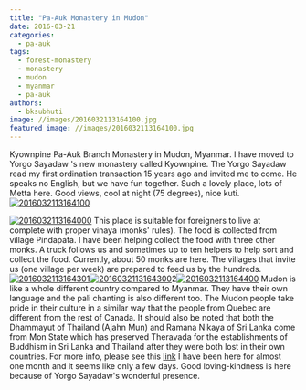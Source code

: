 ```yaml
---
title: "Pa-Auk Monastery in Mudon"
date: 2016-03-21
categories: 
  - pa-auk
tags: 
  - forest-monastery
  - monastery
  - mudon
  - myanmar
  - pa-auk
authors: 
  - bksubhuti
image: //images/2016032113164100.jpg
featured_image: //images/2016032113164100.jpg
---
```


Kyownpine Pa-Auk Branch Monastery in Mudon, Myanmar. I have moved to Yorgo Sayadaw 's new monastery called Kyownpine. The Yorgo Sayadaw read my first ordination transaction 15 years ago and invited me to come. He speaks no English, but we have fun together. Such a lovely place, lots of Metta here. Good views, cool at night (75 degrees), nice kuti. [![2016032113164100](assets/images/2016032113164100.jpg)](https://subhuti.withmetta.net/wp-content/uploads/2016/03/2016032113164100.jpg)

[![2016032113164000](assets/images/2016032113164000.jpg)](https://subhuti.withmetta.net/wp-content/uploads/2016/03/2016032113164000.jpg) This place is suitable for foreigners to live at complete with proper vinaya (monks' rules). The food is collected from village Pindapata. I have been helping collect the food with three other monks. A truck follows us and sometimes up to ten helpers to help sort and collect the food. Currently, about 50 monks are here. The villages that invite us (one village per week) are prepared to feed us by the hundreds. [![2016032113164301](assets/images/2016032113164301.jpg)](https://subhuti.withmetta.net/wp-content/uploads/2016/03/2016032113164301.jpg)[![2016032113164300](assets/images/2016032113164300.jpg)](https://subhuti.withmetta.net/wp-content/uploads/2016/03/2016032113164300.jpg)2[![2016032113164400](assets/images/2016032113164400.jpg)](https://subhuti.withmetta.net/wp-content/uploads/2016/03/2016032113164400.jpg) Mudon is like a whole different country compared to Myanmar. They have their own language and the pali chanting is also different too. The Mudon people take pride in their culture in a similar way that the people from Quebec are different from the rest of Canada. It should also be noted that both the Dhammayut of Thailand (Ajahn Mun) and Ramana Nikaya of Sri Lanka come from Mon State which has preserved Theravada for the establishments of Buddhism in Sri Lanka and Thailand after they were both lost in their own countries. For more info, please see this [link](http://www.accesstoinsight.org/lib/authors/bischoff/wheel399.html) I have been here for almost one month and it seems like only a few days. Good loving-kindness is here because of Yorgo Sayadaw's wonderful presence.